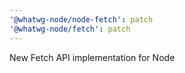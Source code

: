 ```yaml
---
'@whatwg-node/node-fetch': patch
'@whatwg-node/fetch': patch
---
```


New Fetch API implementation for Node
